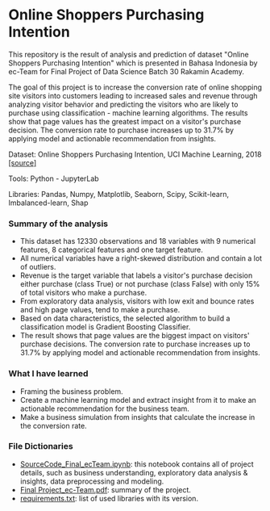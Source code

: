 # Online Shoppers Purchasing Intention
This repository is the result of analysis and prediction of dataset "Online Shoppers Purchasing Intention" which is presented in Bahasa Indonesia by ec-Team for Final Project of Data Science Batch 30 Rakamin Academy. 

The goal of this project is to increase the conversion rate of online shopping site visitors into customers leading to increased sales and revenue through analyzing visitor behavior and predicting the visitors who are likely to purchase using classification - machine learning algorithms. The results show that page values has the greatest impact on a visitor's purchase decision. The conversion rate to purchase increases up to 31.7% by applying model and actionable recommendation from insights.

Dataset: Online Shoppers Purchasing Intention, UCI Machine Learning, 2018 [[source]](https://www.kaggle.com/datasets/imakash3011/online-shoppers-purchasing-intention-dataset)

Tools: Python - JupyterLab

Libraries: Pandas, Numpy, Matplotlib, Seaborn, Scipy, Scikit-learn, Imbalanced-learn, Shap

### Summary of the analysis

- This dataset has 12330 observations and 18 variables with 9 numerical features, 8 categorical features and one target feature.
- All numerical variables have a right-skewed distribution and contain a lot of outliers.
- Revenue is the target variable that labels a visitor's purchase decision either purchase (class True) or not purchase (class False) with only 15% of total visitors who make a purchase.
- From exploratory data analysis, visitors with low exit and bounce rates and high page values, tend to make a purchase.
- Based on data characteristics, the selected algorithm to build a classification model is Gradient Boosting Classifier.
- The result shows that page values are the biggest impact on visitors' purchase decisions. The conversion rate to purchase increases up to 31.7% by applying model and actionable recommendation from insights.

### What I have learned

- Framing the business problem.
- Create a machine learning model and extract insight from it to make an actionable recommendation for the business team.
- Make a business simulation from insights that calculate the increase in the conversion rate.

### File Dictionaries

- [SourceCode_Final_ecTeam.ipynb](https://github.com/miramlr/Online-Shoppers-Purchasing-Intention/blob/50665ad8e76230a7de3b8d03b156e40a035d4da9/Final%20Project_ec-Team.pdf): this notebook contains all of project details, such as business understanding, exploratory data analysis & insights, data preprocessing and modeling.
- [Final Project_ec-Team.pdf](https://github.com/miramlr/Online-Shoppers-Purchasing-Intention/blob/50665ad8e76230a7de3b8d03b156e40a035d4da9/SourceCode_Final_ecTeam.ipynb): summary of the project.
- [requirements.txt](https://github.com/miramlr/Online-Shoppers-Purchasing-Intention/blob/50665ad8e76230a7de3b8d03b156e40a035d4da9/requirements.txt): list of used libraries with its version.
